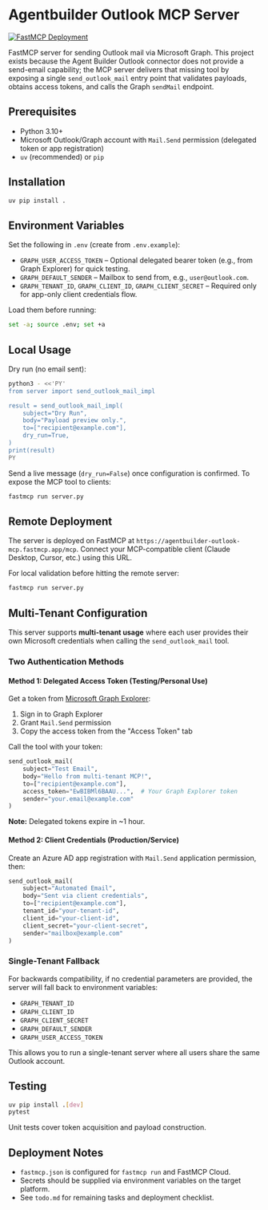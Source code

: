 # Agentbuilder Outlook MCP Server

[![FastMCP Deployment](https://img.shields.io/badge/FastMCP-Live-green)](https://agentbuilder-outlook-mcp.fastmcp.app/mcp)

FastMCP server for sending Outlook mail via Microsoft Graph. This project exists because the Agent Builder Outlook connector does not provide a send-email capability; the MCP server delivers that missing tool by exposing a single `send_outlook_mail` entry point that validates payloads, obtains access tokens, and calls the Graph `sendMail` endpoint.

## Prerequisites
- Python 3.10+
- Microsoft Outlook/Graph account with `Mail.Send` permission (delegated token or app registration)
- `uv` (recommended) or `pip`

## Installation
```bash
uv pip install .
```

## Environment Variables
Set the following in `.env` (create from `.env.example`):

- `GRAPH_USER_ACCESS_TOKEN` – Optional delegated bearer token (e.g., from Graph Explorer) for quick testing.
- `GRAPH_DEFAULT_SENDER` – Mailbox to send from, e.g., `user@outlook.com`.
- `GRAPH_TENANT_ID`, `GRAPH_CLIENT_ID`, `GRAPH_CLIENT_SECRET` – Required only for app-only client credentials flow.

Load them before running:

```bash
set -a; source .env; set +a
```

## Local Usage
Dry run (no email sent):
```bash
python3 - <<'PY'
from server import send_outlook_mail_impl

result = send_outlook_mail_impl(
    subject="Dry Run",
    body="Payload preview only.",
    to=["recipient@example.com"],
    dry_run=True,
)
print(result)
PY
```

Send a live message (`dry_run=False`) once configuration is confirmed. To expose the MCP tool to clients:

```bash
fastmcp run server.py
```

## Remote Deployment

The server is deployed on FastMCP at `https://agentbuilder-outlook-mcp.fastmcp.app/mcp`. Connect your MCP-compatible client (Claude Desktop, Cursor, etc.) using this URL.

For local validation before hitting the remote server:

```bash
fastmcp run server.py
```

## Multi-Tenant Configuration

This server supports **multi-tenant usage** where each user provides their own Microsoft credentials when calling the `send_outlook_mail` tool.

### Two Authentication Methods

#### Method 1: Delegated Access Token (Testing/Personal Use)

Get a token from [Microsoft Graph Explorer](https://developer.microsoft.com/graph/graph-explorer):
1. Sign in to Graph Explorer
2. Grant `Mail.Send` permission
3. Copy the access token from the "Access Token" tab

Call the tool with your token:
```python
send_outlook_mail(
    subject="Test Email",
    body="Hello from multi-tenant MCP!",
    to=["recipient@example.com"],
    access_token="EwBIBMl6BAAU...",  # Your Graph Explorer token
    sender="your.email@example.com"
)
```

**Note:** Delegated tokens expire in ~1 hour.

#### Method 2: Client Credentials (Production/Service)

Create an Azure AD app registration with `Mail.Send` application permission, then:

```python
send_outlook_mail(
    subject="Automated Email",
    body="Sent via client credentials",
    to=["recipient@example.com"],
    tenant_id="your-tenant-id",
    client_id="your-client-id",
    client_secret="your-client-secret",
    sender="mailbox@example.com"
)
```

### Single-Tenant Fallback

For backwards compatibility, if no credential parameters are provided, the server will fall back to environment variables:

- `GRAPH_TENANT_ID`
- `GRAPH_CLIENT_ID`
- `GRAPH_CLIENT_SECRET`
- `GRAPH_DEFAULT_SENDER`
- `GRAPH_USER_ACCESS_TOKEN`

This allows you to run a single-tenant server where all users share the same Outlook account.

## Testing
```bash
uv pip install .[dev]
pytest
```

Unit tests cover token acquisition and payload construction.

## Deployment Notes
- `fastmcp.json` is configured for `fastmcp run` and FastMCP Cloud.
- Secrets should be supplied via environment variables on the target platform.
- See `todo.md` for remaining tasks and deployment checklist.
